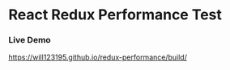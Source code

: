 # React Redux Performance Test

### Live Demo

https://will123195.github.io/redux-performance/build/